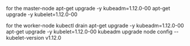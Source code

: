 for the master-node
apt-get upgrade -y kubeadm=1.12.0-00
apt-get upgrade -y kubelet=1.12.0-00

for the worker-node
kubectl drain <nodename>
apt-get upgrade -y kubeadm=1.12.0-00
apt-get upgrade -y kubelet=1.12.0-00
kubeadm upgrade node config --kubelet-version v1.12.0